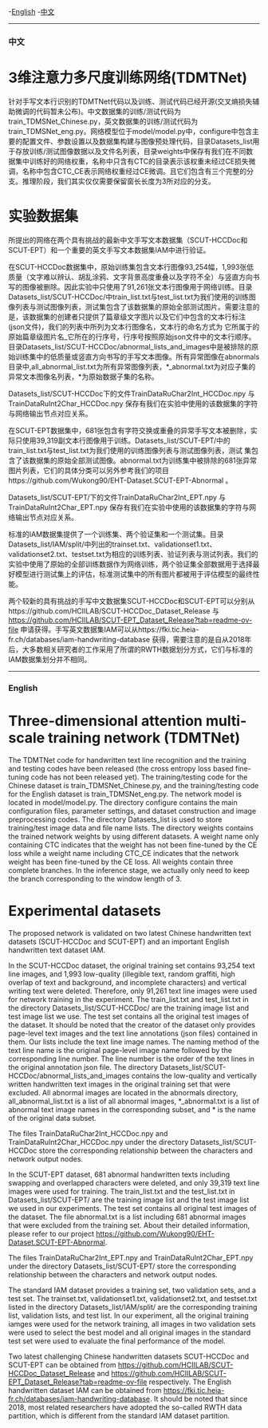 -[English](#english)
-[中文](#中文)

---

### 中文

# 3维注意力多尺度训练网络(TDMTNet)

针对手写文本行识别的TDMTNet代码以及训练、测试代码已经开源(交叉熵损失辅助微调的代码暂未公布)。中文数据集的训练/测试代码为train_TDMSNet_Chinese.py，英文数据集的训练/测试代码为train_TDMSNet_eng.py。网络模型位于model/model.py中，configure中包含主要的配置文件、参数设置以及数据集构建与图像预处理代码，目录Datasets_list用于存放训练/测试图像数据以及文件名列表，目录weights中保存有我们在不同数据集中训练好的网络权重，名称中只含有CTC的目录表示该权重未经过CE损失微调，名称中包含CTC_CE表示网络权重经过CE微调。且它们包含有三个完整的分支。推理阶段，我们其实仅仅需要保留窗长长度为3所对应的分支。

# 实验数据集

所提出的网络在两个具有挑战的最新中文手写文本数据集（SCUT-HCCDoc和SCUT-EPT）和一个重要的英文手写文本数据集IAM中进行验证。 

在SCUT-HCCDoc数据集中，原始训练集包含文本行图像93,254幅，1,993张低质量（文字难以辨认、胡乱涂鸦、文字背景高度重叠以及字符不全）与竖直方向书写的图像被删除。因此实验中只使用了91,261张文本行图像用于网络训练。目录
Datasets_list/SCUT-HCCDoc/中train_list.txt与test_list.txt为我们使用的训练图像列表与测试图像列表，测试集包含了该数据集的原始全部测试图片。需要注意的是，该数据集的创建者只提供了篇章级文字图片以及它们中包含的文本行标注(json文件)，我们的列表中所列为文本行图像名，文本行的命名方式为 它所属于的原始篇章级图片名_它所在的行序号，行序号按照原始json文件中的文本行顺序。目录Datasets_list/SCUT-HCCDoc/abnormal_lists_and_images中是被排除的原始训练集中的低质量或竖直方向书写的手写文本图像。所有异常图像在abnormals目录中,all_abnormal_list.txt为所有异常图像列表，*_abnormal.txt为对应子集的异常文本图像名列表，*为原始数据子集的名称。

Datasets_list/SCUT-HCCDoc下的文件TrainDataRuChar2Int_HCCDoc.npy 与 TrainDataRuInt2Char_HCCDoc.npy 保存有我们在实验中使用的该数据集的字符与网络输出节点对应关系。

在SCUT-EPT数据集中，681张包含有字符交换或重叠的异常手写文本被删除，实际只使用39,319副文本行图像用于训练。Datasets_list/SCUT-EPT/中的train_list.txt与test_list.txt为我们使用的训练图像列表与测试图像列表，测试
集包含了该数据集的原始全部测试图像。abnormal.txt为训练集中被排除的681张异常图片列表，它们的具体分类可以另外参考我们的项目https://github.com/Wukong90/EHT-Dataset.SCUT-EPT-Abnormal 。

Datasets_list/SCUT-EPT/下的文件TrainDataRuChar2Int_EPT.npy 与 TrainDataRuInt2Char_EPT.npy 保存有我们在实验中使用的该数据集的字符与网络输出节点对应关系。

标准的IAM数据集提供了一个训练集、两个验证集和一个测试集。目录Datasets_list/IAM/split/中列出的trainset.txt、validationset1.txt、validationset2.txt、testset.txt为相应的训练列表、验证列表与测试列表。我们的实验中使用了原始的全部训练数据作为网络训练，两个验证集全部数据用于选择最好模型进行测试集上的评估，标准测试集中的所有图片都被用于评估模型的最终性能。

两个较新的具有挑战的手写中文数据集SCUT-HCCDoc和SCUT-EPT可以分别从https://github.com/HCIILAB/SCUT-HCCDoc_Dataset_Release 与 https://github.com/HCIILAB/SCUT-EPT_Dataset_Release?tab=readme-ov-file 申请获得。手写英文数据集IAM可以从https://fki.tic.heia-fr.ch/databases/iam-handwriting-database 获得，需要注意的是自从2018年后，大多数相关研究者的工作采用了所谓的RWTH数据划分方式，它们与标准的IAM数据集划分并不相同。

---

### English

# Three-dimensional attention multi-scale training network (TDMTNet)

The TDMTNet code for handwritten text line recognition and the training and testing codes have been released (the cross entropy loss based fine-tuning code has not been released yet). The training/testing code for the Chinese dataset is train_TDMSNet_Chinese.py, and the training/testing code for the English dataset is train_TDMSNet_eng.py. The network model is located in model/model.py. The directory configure contains the main configuration files, parameter settings, and dataset construction and image preprocessing codes. The directory Datasets_list is used to store training/test image data and file name lists. The directory weights contains the trained network weights by using different datasets. A weight name only containing CTC indicates that the weight has not been fine-tuned by the CE loss while a weight name including CTC_CE indicates that the network weight has been fine-tuned by the CE loss. All weights contain three complete branches. In the inference stage, we actually only need to keep the branch corresponding to the window length of 3.

# Experimental datasets

The proposed network is validated on two latest Chinese handwritten text datasets (SCUT-HCCDoc and SCUT-EPT) and an important English handwritten text dataset IAM.

In the SCUT-HCCDoc dataset, the original training set contains 93,254 text line images, and 1,993 low-quality (illegible text, random graffiti, high overlap of text and background, and incomplete characters) and vertical writing text were deleted. Therefore, only 91,261 text line images were used for network training in the experiment. The train_list.txt and test_list.txt in the directory Datasets_list/SCUT-HCCDoc/ are the training image list and test image list we use. The test set contains all the original test images of the dataset. It should be noted that the creator of the dataset only provides page-level text images and the text line annotations (json files) contained in them. Our lists include the text line image names. The naming method of the text line name is the original page-level image name followed by the corresponding line number. The line number is the order of the text lines in the original annotation json file. The directory Datasets_list/SCUT-HCCDoc/abnormal_lists_and_images contains the low-quality and vertically written handwritten text images in the original training set that were excluded. All abnormal images are located in the abnormals directory, all_abnormal_list.txt is a list of all abnormal images, *_abnormal.txt is a list of abnormal text image names in the corresponding subset, and * is the name of the original data subset.

The files TrainDataRuChar2Int_HCCDoc.npy and TrainDataRuInt2Char_HCCDoc.npy under the directory Datasets_list/SCUT-HCCDoc store the corresponding relationship between the characters and network output nodes.

In the SCUT-EPT dataset, 681 abnormal handwritten texts including swapping and overlapped characters were deleted, and only 39,319 text line images were used for training. The train_list.txt and the test_list.txt in Datasets_list/SCUT-EPT/ are the training image list and the test image list we used in our experiments. The test set contains all original test images of the dataset. The file abnormal.txt is a list including 681 abnormal images that were excluded from the training set. About their detailed information, please refer to our project https://github.com/Wukong90/EHT-Dataset.SCUT-EPT-Abnormal.

The files TrainDataRuChar2Int_EPT.npy and TrainDataRuInt2Char_EPT.npy under the directory Datasets_list/SCUT-EPT/ store the corresponding relationship between the characters and network output nodes.

The standard IAM dataset provides a training set, two validation sets, and a test set. The trainset.txt, validationset1.txt, validationset2.txt, and testset.txt listed in the directory Datasets_list/IAM/split/ are the corresponding training list, validation lists, and test list. In our experiment, all the original training iamges were used for the network training, all images in two validation sets were used to select the best model and all original images in the standard test set were used to evaluate the final performance of the model.

Two latest challenging Chinese handwritten datasets SCUT-HCCDoc and SCUT-EPT can be obtained from https://github.com/HCIILAB/SCUT-HCCDoc_Dataset_Release and https://github.com/HCIILAB/SCUT-EPT_Dataset_Release?tab=readme-ov-file respectively. The English handwritten dataset IAM can be obtained from https://fki.tic.heia-fr.ch/databases/iam-handwriting-database. It should be noted that since 2018, most related researchers have adopted the so-called RWTH data partition, which is different from the standard IAM dataset partition.

 



